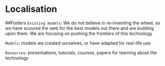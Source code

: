 # Localisation

##Folders
`Existing models`: We do not believe in re-inventing the wheel, so we have scoured the web for the best models out there and are building upon them. We are focusing on pushing the frontiers of this technology

`Models`: models we created ourselves, or have adapted for real-life use

`Resources`: presentations, tutorials, courses, papers for learning about the technology